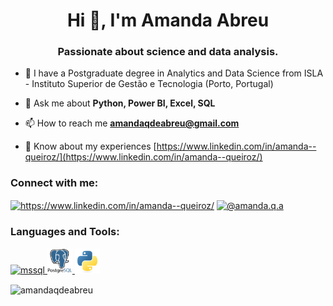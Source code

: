 <h1 align="center">Hi 👋, I'm Amanda Abreu</h1>
<h3 align="center">Passionate about science and data analysis.</h3>

- 🌱 I have a Postgraduate degree in Analytics and Data Science from ISLA - Instituto Superior de Gestão e Tecnologia (Porto, Portugal)

- 💬 Ask me about **Python, Power BI, Excel, SQL**

- 📫 How to reach me **amandaqdeabreu@gmail.com**

- 📄 Know about my experiences [https://www.linkedin.com/in/amanda--queiroz/](https://www.linkedin.com/in/amanda--queiroz/)

<h3 align="left">Connect with me:</h3>
<p align="left">
<a href="https://linkedin.com/in/https://www.linkedin.com/in/amanda--queiroz/" target="blank"><img align="center" src="https://raw.githubusercontent.com/rahuldkjain/github-profile-readme-generator/master/src/images/icons/Social/linked-in-alt.svg" alt="https://www.linkedin.com/in/amanda--queiroz/" height="30" width="40" /></a>
<a href="https://instagram.com/@amanda.q.a" target="blank"><img align="center" src="https://raw.githubusercontent.com/rahuldkjain/github-profile-readme-generator/master/src/images/icons/Social/instagram.svg" alt="@amanda.q.a" height="30" width="40" /></a>
</p>

<h3 align="left">Languages and Tools:</h3>
<p align="left"> <a href="https://www.microsoft.com/en-us/sql-server" target="_blank" rel="noreferrer"> <img src="https://www.svgrepo.com/show/303229/microsoft-sql-server-logo.svg" alt="mssql" width="40" height="40"/> </a> <a href="https://www.postgresql.org" target="_blank" rel="noreferrer"> <img src="https://raw.githubusercontent.com/devicons/devicon/master/icons/postgresql/postgresql-original-wordmark.svg" alt="postgresql" width="40" height="40"/> </a> <a href="https://www.python.org" target="_blank" rel="noreferrer"> <img src="https://raw.githubusercontent.com/devicons/devicon/master/icons/python/python-original.svg" alt="python" width="40" height="40"/> </a> </p>

<p><img align="center" src="https://github-readme-stats.vercel.app/api/top-langs?username=amandaqdeabreu&show_icons=true&locale=en&layout=compact" alt="amandaqdeabreu" /></p>

<!---
- 👋 Hi, I’m @AmandaQdeAbreu
- 👀 I’m interested in ...
- 🌱 I’m currently learning ...
- 💞️ I’m looking to collaborate on ...
- 📫 How to reach me ...
- 😄 Pronouns: ...
- ⚡ Fun fact: ...

AmandaQdeAbreu/AmandaQdeAbreu is a ✨ special ✨ repository because its `README.md` (this file) appears on your GitHub profile.
You can click the Preview link to take a look at your changes.
--->
